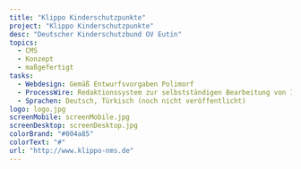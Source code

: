 ```yaml
--- 
title: "Klippo Kinderschutzpunkte"
project: "Klippo Kinderschutzpunkte"
desc: "Deutscher Kinderschutzbund OV Eutin"
topics: 
  - CMS
  - Konzept
  - maßgefertigt
tasks:
  - Webdesign: Gemäß Entwurfsvorgaben Polimorf
  - ProcessWire: Redaktionssystem zur selbstständigen Bearbeitung von Inhalten
  - Sprachen: Deutsch, Türkisch (noch nicht veröffentlicht)
logo: logo.jpg
screenMobile: screenMobile.jpg
screenDesktop: screenDesktop.jpg
colorBrand: "#004a85"
colorText: "#"
url: "http://www.klippo-nms.de"
--- 
```

